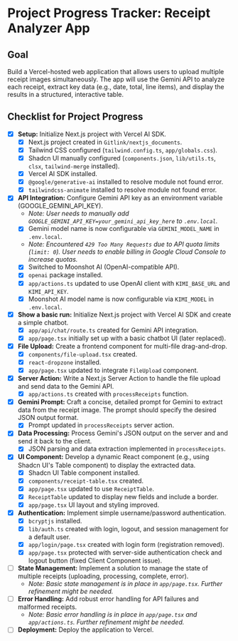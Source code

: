 # Project Progress Tracker: Receipt Analyzer App

## Goal
Build a Vercel-hosted web application that allows users to upload multiple receipt images simultaneously. The app will use the Gemini API to analyze each receipt, extract key data (e.g., date, total, line items), and display the results in a structured, interactive table.

## Checklist for Project Progress

- [x] **Setup:** Initialize Next.js project with Vercel AI SDK.
    - [x] Next.js project created in `Gitlink/nextjs_documents`.
    - [x] Tailwind CSS configured (`tailwind.config.ts`, `app/globals.css`).
    - [x] Shadcn UI manually configured (`components.json`, `lib/utils.ts`, `clsx`, `tailwind-merge` installed).
    - [x] Vercel AI SDK installed.
    - [x] `@google/generative-ai` installed to resolve module not found error.
    - [x] `tailwindcss-animate` installed to resolve module not found error.
- [x] **API Integration:** Configure Gemini API key as an environment variable (GOOGLE_GEMINI_API_KEY).
    - *Note: User needs to manually add `GOOGLE_GEMINI_API_KEY=your_gemini_api_key_here` to `.env.local`.*
    - [x] Gemini model name is now configurable via `GEMINI_MODEL_NAME` in `.env.local`.
    - *Note: Encountered `429 Too Many Requests` due to API quota limits (`limit: 0`). User needs to enable billing in Google Cloud Console to increase quotas.*
    - [x] Switched to Moonshot AI (OpenAI-compatible API).
    - [x] `openai` package installed.
    - [x] `app/actions.ts` updated to use OpenAI client with `KIMI_BASE_URL` and `KIMI_API_KEY`.
    - [x] Moonshot AI model name is now configurable via `KIMI_MODEL` in `.env.local`.
- [x] **Show a basic run:** Initialize Next.js project with Vercel AI SDK and create a simple chatbot.
    - [x] `app/api/chat/route.ts` created for Gemini API integration.
    - [x] `app/page.tsx` initially set up with a basic chatbot UI (later replaced).
- [x] **File Upload:** Create a frontend component for multi-file drag-and-drop.
    - [x] `components/file-upload.tsx` created.
    - [x] `react-dropzone` installed.
    - [x] `app/page.tsx` updated to integrate `FileUpload` component.
- [x] **Server Action:** Write a Next.js Server Action to handle the file upload and send data to the Gemini API.
    - [x] `app/actions.ts` created with `processReceipts` function.
- [x] **Gemini Prompt:** Craft a concise, detailed prompt for Gemini to extract data from the receipt image. The prompt should specify the desired JSON output format.
    - [x] Prompt updated in `processReceipts` server action.
- [x] **Data Processing:** Process Gemini's JSON output on the server and and send it back to the client.
    - [x] JSON parsing and data extraction implemented in `processReceipts`.
- [x] **UI Component:** Develop a dynamic React component (e.g., using Shadcn UI's Table component) to display the extracted data.
    - [x] Shadcn UI Table component installed.
    - [x] `components/receipt-table.tsx` created.
    - [x] `app/page.tsx` updated to use `ReceiptTable`.
    - [x] `ReceiptTable` updated to display new fields and include a border.
    - [x] `app/page.tsx` UI layout and styling improved.
- [x] **Authentication:** Implement simple username/password authentication.
    - [x] `bcryptjs` installed.
    - [x] `lib/auth.ts` created with login, logout, and session management for a default user.
    - [x] `app/login/page.tsx` created with login form (registration removed).
    - [x] `app/page.tsx` protected with server-side authentication check and logout button (fixed Client Component issue).
- [ ] **State Management:** Implement a solution to manage the state of multiple receipts (uploading, processing, complete, error).
    - *Note: Basic state management is in place in `app/page.tsx`. Further refinement might be needed.*
- [ ] **Error Handling:** Add robust error handling for API failures and malformed receipts.
    - *Note: Basic error handling is in place in `app/page.tsx` and `app/actions.ts`. Further refinement might be needed.*
- [ ] **Deployment:** Deploy the application to Vercel.